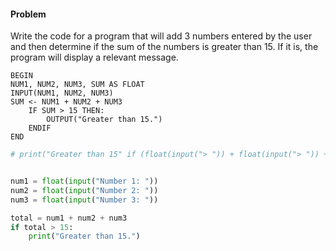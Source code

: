 #### Problem
Write the code for a program that will add 3 numbers entered by the user and then determine if the sum of the numbers is greater than 15. If it is, the program will display a relevant message.


```Pseudocode
BEGIN
NUM1, NUM2, NUM3, SUM AS FLOAT
INPUT(NUM1, NUM2, NUM3)
SUM <- NUM1 + NUM2 + NUM3
	IF SUM > 15 THEN:
		OUTPUT("Greater than 15.")
	ENDIF
END

```


```python
# print("Greater than 15" if (float(input("> ")) + float(input("> ")) + float(input("> "))) > 15)


num1 = float(input("Number 1: "))
num2 = float(input("Number 2: "))
num3 = float(input("Number 3: "))

total = num1 + num2 + num3
if total > 15:
    print("Greater than 15.")

```













